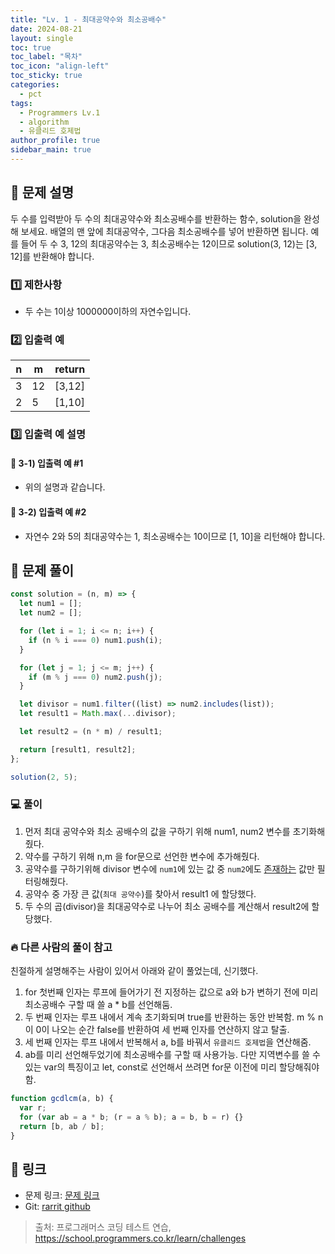 ```yaml
---
title: "Lv. 1 - 최대공약수와 최소공배수"
date: 2024-08-21
layout: single
toc: true
toc_label: "목차"
toc_icon: "align-left"
toc_sticky: true
categories:
  - pct
tags:
  - Programmers Lv.1
  - algorithm
  - 유클리드 호제법
author_profile: true
sidebar_main: true
---
```


## :ledger: 문제 설명

두 수를 입력받아 두 수의 최대공약수와 최소공배수를 반환하는 함수, solution을 완성해 보세요. 배열의 맨 앞에 최대공약수, 그다음 최소공배수를 넣어 반환하면 됩니다. 예를 들어 두 수 3, 12의 최대공약수는 3, 최소공배수는 12이므로 solution(3, 12)는 [3, 12]를 반환해야 합니다.

### :one: 제한사항

- 두 수는 1이상 1000000이하의 자연수입니다.

### :two: 입출력 예

| n   | m   | return |
| --- | --- | ------ |
| 3   | 12  | [3,12] |
| 2   | 5   | [1,10] |

### :three: 입출력 예 설명

#### :pushpin: 3-1) 입출력 예 #1

- 위의 설명과 같습니다.

#### :pushpin: 3-2) 입출력 예 #2

- 자연수 2와 5의 최대공약수는 1, 최소공배수는 10이므로 [1, 10]을 리턴해야 합니다.

## :ledger: 문제 풀이

```javascript
const solution = (n, m) => {
  let num1 = [];
  let num2 = [];

  for (let i = 1; i <= n; i++) {
    if (n % i === 0) num1.push(i);
  }

  for (let j = 1; j <= m; j++) {
    if (m % j === 0) num2.push(j);
  }

  let divisor = num1.filter((list) => num2.includes(list));
  let result1 = Math.max(...divisor);

  let result2 = (n * m) / result1;

  return [result1, result2];
};

solution(2, 5);
```

### :computer: 풀이

1. 먼저 최대 공약수와 최소 공배수의 값을 구하기 위해 num1, num2 변수를 초기화해줬다.
2. 약수를 구하기 위해 n,m 을 for문으로 선언한 변수에 추가해줬다.
3. 공약수를 구하기위해 divisor 변수에 `num1`에 있는 값 중 `num2`에도 <u>존재하는</u> 값만 필터링해줬다.
4. 공약수 중 가장 큰 값(`최대 공약수`)를 찾아서 result1 에 할당했다.
5. 두 수의 곱(divisor)을 최대공약수로 나누어 최소 공배수를 계산해서 result2에 할당했다.

### :fire: 다른 사람의 풀이 참고

친절하게 설명해주는 사람이 있어서 아래와 같이 풀었는데, 신기했다.

1. for 첫번째 인자는 루프에 들어가기 전 지정하는 값으로 a와 b가 변하기 전에 미리 최소공배수 구할 때 쓸 a \* b를 선언해둠.
2. 두 번째 인자는 루프 내에서 계속 초기화되며 true를 반환하는 동안 반복함. m % n이 0이 나오는 순간 false를 반환하여 세 번째 인자를 연산하지 않고 탈출.
3. 세 번째 인자는 루프 내에서 반복해서 a, b를 바꿔서 `유클리드 호제법`을 연산해줌.
4. ab를 미리 선언해두었기에 최소공배수를 구할 때 사용가능. 다만 지역변수를 쓸 수 있는 var의 특징이고 let, const로 선언해서 쓰려면 for문 이전에 미리 할당해줘야 함.

```javascript
function gcdlcm(a, b) {
  var r;
  for (var ab = a * b; (r = a % b); a = b, b = r) {}
  return [b, ab / b];
}
```

## :link: 링크

- 문제 링크: [문제 링크](https://school.programmers.co.kr/learn/courses/30/lessons/12940)
- Git: [rarrit github](https://github.com/rarrit/programmers-coding-test/tree/main/%ED%94%84%EB%A1%9C%EA%B7%B8%EB%9E%98%EB%A8%B8%EC%8A%A4/1/12940.%E2%80%85%EC%B5%9C%EB%8C%80%EA%B3%B5%EC%95%BD%EC%88%98%EC%99%80%E2%80%85%EC%B5%9C%EC%86%8C%EA%B3%B5%EB%B0%B0%EC%88%98)

> 출처: 프로그래머스 코딩 테스트 연습, https://school.programmers.co.kr/learn/challenges
